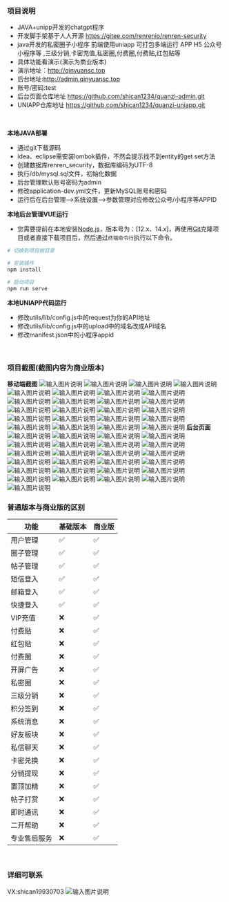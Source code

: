 ### 项目说明
- JAVA+unipp开发的chatgpt程序
- 开发脚手架基于人人开源 https://gitee.com/renrenio/renren-security
- java开发的私密圈子小程序  前端使用uniapp   可打包多端运行  APP  H5  公众号  小程序等 ,三级分销,卡密充值,私密圈,付费圈,付费贴,红包贴等
- 具体功能看演示(演示为商业版本)
- 演示地址：http://qinyuansc.top
- 后台地址:http://admin.qinyuansc.top
- 账号/密码:test
- 后台页面仓库地址 https://github.com/shican1234/quanzi-admin.git
- UNIAPP仓库地址 https://github.com/shican1234/quanzi-uniapp.git

<br>




**本地JAVA部署**
- 通过git下载源码
- idea、eclipse需安装lombok插件，不然会提示找不到entity的get set方法
- 创建数据库renren_security，数据库编码为UTF-8
- 执行/db/mysql.sql文件，初始化数据
- 后台管理默认账号密码为admin
- 修改application-dev.yml文件，更新MySQL账号和密码
- 运行后在后台管理-->系统设置-->参数管理对应修改公众号/小程序等APPID

**本地后台管理VUE运行**
- 您需要提前在本地安装[Node.js](https://nodejs.org/en/)，版本号为：[12.x、14.x]，再使用[Git](https://git-scm.com/)克隆项目或者直接下载项目后，然后通过`终端命令行`执行以下命令。

```bash
# 切换到项目根目录

# 安装插件
npm install

# 启动项目
npm run serve
```
**本地UNIAPP代码运行**
- 修改utils/lib/config.js中的request为你的API地址
- 修改utils/lib/config.js中的upload中的域名改成API域名
- 修改manifest.json中的小程序appid
<br>

### 项目截图(截图内容为商业版本)


**移动端截图**
![输入图片说明](img/qt1.png)
![输入图片说明](img/qt2.png)
![输入图片说明](img/qt3.png)
![输入图片说明](img/qt4.png)
![输入图片说明](img/qt5.png)
![输入图片说明](img/qt6.png)
![输入图片说明](img/qt7.png)
![输入图片说明](img/qt8.png)
![输入图片说明](img/qt9.png)
![输入图片说明](img/qt10.png)
![输入图片说明](img/qt11.png)
![输入图片说明](img/qt12.png)
![输入图片说明](img/qt13.png)
![输入图片说明](img/qt14.png)
![输入图片说明](img/qt15.png)
![输入图片说明](img/qt16.png)
![输入图片说明](img/qt17.png)
![输入图片说明](img/qt18.png)
![输入图片说明](img/qt19.png)
![输入图片说明](img/qt20.png)
![输入图片说明](img/qt21.png)
![输入图片说明](img/qt22.png)
![输入图片说明](img/qt23.png)
![输入图片说明](img/qt24.png)
**后台页面**
![输入图片说明](img/ht1.png)
![输入图片说明](img/ht2.png)
![输入图片说明](img/ht3.png)
![输入图片说明](img/ht4.png)
![输入图片说明](img/ht5.png)
![输入图片说明](img/ht6.png)
![输入图片说明](img/ht7.png)
![输入图片说明](img/ht8.png)
![输入图片说明](img/ht9.png)
![输入图片说明](img/ht10.png)
![输入图片说明](img/ht11.png)
![输入图片说明](img/ht12.png)
![输入图片说明](img/ht13.png)
![输入图片说明](img/ht14.png)
![输入图片说明](img/ht15.png)
![输入图片说明](img/ht16.png)
![输入图片说明](img/ht17.png)
![输入图片说明](img/ht18.png)
![输入图片说明](img/ht19.png)
![输入图片说明](img/ht20.png)
![输入图片说明](img/ht21.png)
![输入图片说明](img/ht22.png)
![输入图片说明](img/ht23.png)
![输入图片说明](img/ht24.png)
![输入图片说明](img/ht25.png)

### 普通版本与商业版的区别
|  功能    |  基础版本   |  商业版   |
| --- | --- | --- |
|   用户管理  |   ✅  |   ✅  |
|   圈子管理  |   ✅  |   ✅  |
|   帖子管理  |   ✅  |   ✅  |
|   短信登入  |   ✅  |   ✅  |
|   邮箱登入 |   ✅  |   ✅  |
|   快捷登入  |   ✅  |   ✅  |
|   VIP充值  |   ❌  |   ✅  |
|   付费贴  |   ❌  |   ✅  |
|   红包贴  |   ❌  |   ✅  |
|   付费圈  |   ❌  |   ✅  |
|   开屏广告  |   ❌  |   ✅  |
|   私密圈  |   ❌  |   ✅  |
|   三级分销  |   ❌  |   ✅  |
|   积分签到  |   ❌  |   ✅  |
|   系统消息 |   ❌  |   ✅  |
|   好友板块  |   ❌  |   ✅  |
|   私信聊天  |   ❌  |   ✅  |
|   卡密兑换 |   ❌  |   ✅  |
|   分销提现  |   ❌  |   ✅  |
|   置顶加精  |   ❌  |   ✅  |
|   帖子打赏 |   ❌  |   ✅  |
|   即时通讯 |   ❌  |   ✅  |
|   二开帮助  |   ❌  |   ✅  |
|   专业售后服务  |   ❌  |   ✅  |


<br>


### 详细可联系
VX:shican19930703
![输入图片说明](img/wx.jpg)
